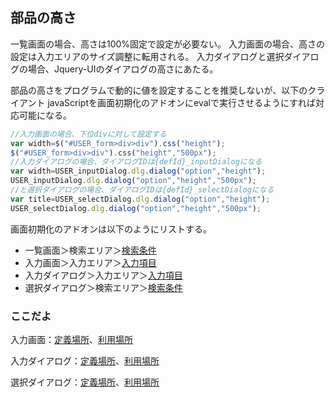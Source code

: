 ## 部品の高さ

一覧画面の場合、高さは100%固定で設定が必要ない。
入力画面の場合、高さの設定は入力エリアのサイズ調整に転用される。
入力ダイアログと選択ダイアログの場合、Jquery-UIのダイアログの高さにあたる。

部品の高さをプログラムで動的に値を設定することを推奨しないが、以下のクライアント
javaScriptを画面初期化のアドオンにevalで実行させるようにすれば対応可能になる。

```js
//入力画面の場合、下位divに対して設定する
var width=$("#USER_form>div>div").css("height");
$("#USER_form>div>div").css("height","500px");
//入力ダイアログの場合、ダイアログIDは{defId}_inputDialogになる
var width=USER_inputDialog.dlg.dialog("option","height");
USER_inputDialog.dlg.dialog("option","height","500px");
//と選択ダイアログの場合、ダイアログIDは{defId}_selectDialogになる
var title=USER_selectDialog.dlg.dialog("option","height");
USER_selectDialog.dlg.dialog("option","height","500px");
```
画面初期化のアドオンは以下のようにリストする。

- 一覧画面＞検索エリア＞[検索条件](condition.conds.md)
- 入力画面＞入力エリア＞[入力項目](input.fds.md)
- 入力ダイアログ＞入力エリア＞[入力項目](input.fds.md)
- 選択ダイアログ＞検索エリア＞[検索条件](condition.conds.md)

### ここだよ
入力画面：[定義場所](https://efwgrp.github.io/ske/svg/base.height.inputPage.def.svg)、[利用場所](https://efwgrp.github.io/ske/svg/base.height.inputPage.svg)

入力ダイアログ：[定義場所](https://efwgrp.github.io/ske/svg/base.height.inputDialog.def.svg)、[利用場所](https://efwgrp.github.io/ske/svg/base.height.inputDialog.svg)

選択ダイアログ：[定義場所](https://efwgrp.github.io/ske/svg/base.height.selectDialog.def.svg)、[利用場所](https://efwgrp.github.io/ske/svg/base.height.selectDialog.svg)

